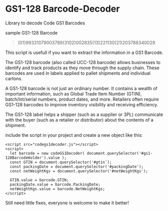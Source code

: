 # GS1-128 Barcode-Decoder
Library to decode Code GS1 Barcodes

sample GS1-128 Barcode
> (01)99331079003789(3102)002835(13)221130(21)203788340029

This script is usefull if you want to extract the information in a GS1 Barcode.

The GS1-128 barcode (also called UCC-128 barcode) allows businesses to identify and track products as they move through the supply chain. These barcodes are used in labels applied to pallet shipments and individual cartons. 

A GS1-128 barcode is not just an ordinary number. It contains a wealth of important information, such as Global Trade Item Number (GTIN), batch/lot/serial numbers, product dates, and more. Retailers often require GS1-128 barcodes to improve inventory visibility and receiving efficiency.

The GS1-128 label helps a shipper (such as a supplier or 3PL) communicate with the buyer (such as a retailer or distributor) about the contents of a shipment.

include the script in your project and create a new object like this:
```
<script src="codegs1decoder.js"></script>
<script>
  let barcode = new codeGS1Decoder( document.querySelector('#gs1-128BarcodeHolder').value );
  const GTIN = document.querySelector('#gtin´);
  const packingDate = document.querySelector('#packingDate');
  const netWeightKgs = document.querySelector('#netWeightKgs');

  GTIN.value = barcode.GTIN;
  packingDate.value = barcode.PackingDate;
  netWeightKgs.value = barcode.NetWeightKgs;
</script>
```

Still need little fixes, everyone is welcome to make it better!
